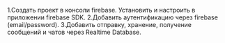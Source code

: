 1.Создать проект в консоли firebase. Установить и настроить в приложении firebase SDK.
2.Добавить аутентификацию через firebase (email/password).
3.Добавить отправку, хранение, получение сообщений и чатов через Realtime Database.
